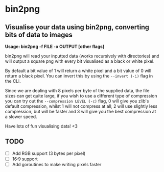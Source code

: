 # bin2png
<h2>Visualise your data using bin2png, converting bits of data to images</h2>

**Usage: bin2png -f FILE -o OUTPUT [other flags]**

bin2png will read your inputted data (works recursively with directories) and will output a square png with every bit visualised as a black or white pixel.

By default a bit value of 1 will return a white pixel and a bit value of 0 will return a black pixel. You can invert this by using the `--invert (-i)` flag in the CLI.

Since we are dealing with 8 pixels per byte of the supplied data, the file sizes can get quite large, if you wish to use a different type of compression you can try out the `--compression LEVEL (-c)` flag, 0 will give you zlib's default compression, whilst 1 will not compress at all; 2 will use slightly less compression, but will be faster and 3 will give you the best compression at a slower speed.

Have lots of fun visualising data! <3

<h2>TODO</h2>

- [ ] Add RGB support (3 bytes per pixel)
- [ ] 16:9 support
- [ ] Add goroutines to make writing pixels faster
